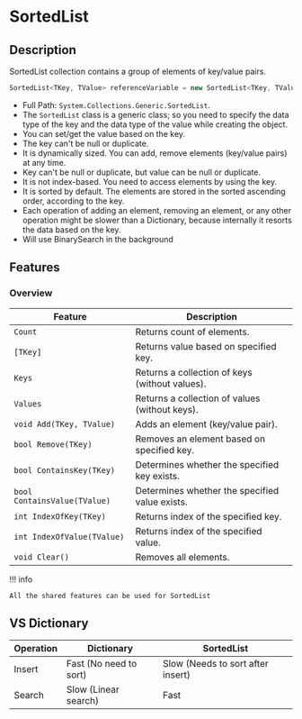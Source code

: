 # SortedList

## Description

SortedList collection contains a group of elements of key/value pairs.

```csharp
SortedList<TKey, TValue> referenceVariable = new SortedList<TKey, TValue>();
```

- Full Path: `System.Collections.Generic.SortedList`.
- The `SortedList` class is a generic class; so you need to specify the data type of the key and the data type of the value while creating the object.
- You can set/get the value based on the key.
- The key can't be null or duplicate.
- It is dynamically sized. You can add, remove elements (key/value pairs) at any time.
- Key can't be null or duplicate, but value can be null or duplicate.
- It is not index-based. You need to access elements by using the key.
- It is sorted by default. The elements are stored in the sorted ascending order, according to the key.
- Each operation of adding an element, removing an element, or any other operation might be slower than a Dictionary, because internally it resorts the data based on the key.
- Will use BinarySearch in the background

## Features

### Overview

| Feature                      | Description                                    |
|------------------------------|------------------------------------------------|
| `Count`                      | Returns count of elements.                     |
| `[TKey]`                     | Returns value based on specified key.          |
| `Keys`                       | Returns a collection of keys (without values). |
| `Values`                     | Returns a collection of values (without keys). |
| `void Add(TKey, TValue)`     | Adds an element (key/value pair).              |
| `bool Remove(TKey)`          | Removes an element based on specified key.     |
| `bool ContainsKey(TKey)`     | Determines whether the specified key exists.   |
| `bool ContainsValue(TValue)` | Determines whether the specified value exists. |
| `int IndexOfKey(TKey)`       | Returns index of the specified key.            |
| `int IndexOfValue(TValue)`   | Returns index of the specified value.          |
| `void Clear()`               | Removes all elements.                          |

!!! info

    All the shared features can be used for SortedList

## VS Dictionary

| Operation | Dictionary             | SortedList                        |
|-----------|------------------------|-----------------------------------|
| Insert    | Fast (No need to sort) | Slow (Needs to sort after insert) |
| Search    | Slow (Linear search)   | Fast                              |
